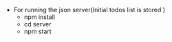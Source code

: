 - For running the json server(Initial todos list is stored )
  - npm install
  - cd server
  - npm start
